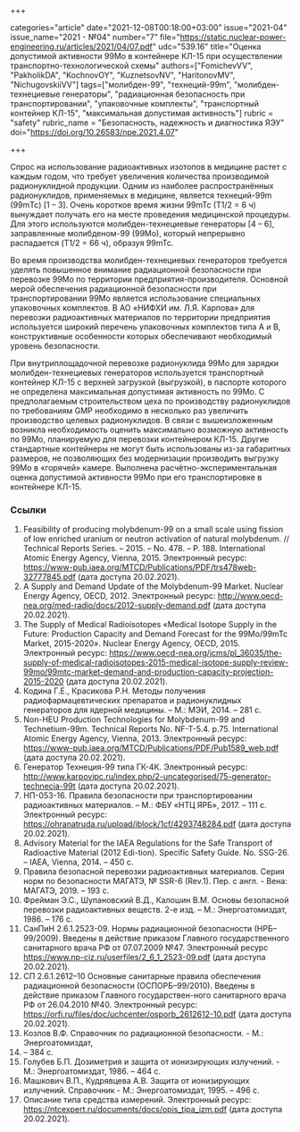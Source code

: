 +++

categories="article"
date="2021-12-08T00:18:00+03:00"
issue="2021-04"
issue_name="2021 - №04"
number="7"
file="https://static.nuclear-power-engineering.ru/articles/2021/04/07.pdf"
udc="539.16"
title="Оценка допустимой активности 99Mo в контейнере КЛ-15 при осуществлении транспортно-технологической схемы"
authors=["FomichevVV", "PakholikDA", "KochnovOY", "KuznetsovNV", "HaritonovMV", "NichugovskiiVV"]
tags=["молибден-99", "технеций-99m", "молибден-технециевые генераторы", "радиационная безопасность при транспортировании", "упаковочные комплекты", "транспортный контейнер КЛ-15", "максимальная допустимая активность"]
rubric = "safety"
rubric_name = "Безопасность, надежность и диагностика ЯЭУ"
doi="https://doi.org/10.26583/npe.2021.4.07"

+++

Спрос на использование радиоактивных изотопов в медицине растет с каждым годом, что требует увеличения количества производимой радионуклидной продукции. Одним из наиболее распространённых радионуклидов, применяемых в медицине, является технеций-99m (99mТс) [1 – 3]. Очень короткое время жизни 99mTc (T1/2 = 6 ч) вынуждает получать его на месте проведения медицинской процедуры. Для этого используются молибден-технециевые генераторы [4 – 6], заправленные молибденом-99 (99Мо), который непрерывно распадается (T1/2 = 66 ч), образуя 99mTc.

Во время производства молибден-технециевых генераторов требуется уделять повышенное внимание радиационной безопасности при перевозке 99Мо по территории предприятия-производителя. Основной мерой обеспечения радиационной безопасности при транспортировании 99Мо является использование специальных упаковочных комплектов. В АО «НИФХИ им. Л.Я. Карпова» для перевозки радиоактивных материалов по территории предприятия используется широкий перечень упаковочных комплектов типа А и В, конструктивные особенности которых обеспечивают необходимый уровень безопасности.

При внутриплощадочной перевозке радионуклида 99Мо для зарядки молибден-технециевых генераторов используется транспортный контейнер КЛ-15 с верхней загрузкой (выгрузкой), в паспорте которого не определена максимальная допустимая активность по 99Мо. С предполагаемым строительством цеха по производству радионуклидов по требованиям GMP необходимо в несколько раз увеличить производство целевых радионуклидов. В связи с вышеизложенным возникла необходимость оценить максимально возможную активность по 99Мо, планируемую для перевозки контейнером КЛ-15. Другие стандартные контейнеры не могут быть использованы из-за габаритных размеров, не позволяющих без модернизации производить выгрузку 99Мо в «горячей» камере. Выполнена расчётно-экспериментальная оценка допустимой активности 99Мо при его транспортировке в контейнере КЛ-15.

### Ссылки

1. Feasibility of producing molybdenum-99 on a small scale using fission of low enriched uranium or neutron activation of natural molybdenum. // Technical Reports Series. – 2015. – No. 478. – P. 188. International Atomic Energy Agency, Vienna, 2015. Электронный ресурс: https://www-pub.iaea.org/MTCD/Publications/PDF/trs478web-32777845.pdf (дата доступа 20.02.2021).
2. A Supply and Demand Update of the Molybdenum-99 Market. Nuclear Energy Agency, OECD, 2012. Электронный ресурс: http://www.oecd-nea.org/med-radio/docs/2012-supply-demand.pdf (дата доступа 20.02.2021).
3. The Supply of Medical Radioisotopes «Medical Isotope Supply in the Future: Production Capacity and Demand Forecast for the 99Mo/99mTc Market, 2015-2020». Nuclear Energy Agency, OECD, 2015. Электронный ресурс: https://www.oecd-nea.org/jcms/pl_36035/the-supply-of-medical-radioisotopes-2015-medical-isotope-supply-review-99mo/99mtc-market-demand-and-production-capacity-projection-2015-2020 (дата доступа 20.02.2021).
4. Кодина Г.Е., Красикова Р.Н. Методы получения радиофармацевтических препаратов и радионуклидных генераторов для ядерной медицины. – М.: МЭИ, 2014. – 281 с.
5. Non-HEU Production Technologies for Molybdenum-99 and Technetium-99m. Technical Reports No. NF-T-5.4. р.75. International Atomic Energy Agency, Vienna, 2013. Электронный ресурс: https://www-pub.iaea.org/MTCD/Publications/PDF/Pub1589_web.pdf (дата доступа 20.02.2021).
6. Генератор Технеция-99 типа ГК-4К. Электронный ресурс: http://www.karpovipc.ru/index.php/2-uncategorised/75-generator-technecia-99t (дата доступа 20.02.2021).
7. НП-053-16. Правила безопасности при транспортировании радиоактивных материалов. – М.: ФБУ «НТЦ ЯРБ», 2017. – 111 с. Электронный ресурс: https://ohranatruda.ru/upload/iblock/1cf/4293748284.pdf (дата доступа 20.02.2021).
8. Advisory Material for the IAEA Regulations for the Safe Transport of Radioactive Material (2012 Edi-tion). Specific Safety Guide. No. SSG-26. – IAEA, Vienna, 2014. – 450 с.
9. Правила безопасной перевозки радиоактивных материалов. Серия норм по безопасности МАГАТЭ, № SSR-6 (Rev.1). Пер. с англ. - Вена: МАГАТЭ, 2019. – 193 с.
10. Фрейман Э.С., Шупановский В.Д., Калошин В.М. Основы безопасной перевозки радиоактивных веществ. 2-е изд. – М.: Энергоатомиздат, 1986. – 176 с.
11. СанПиН 2.6.1.2523-09. Нормы радиационной безопасности (НРБ–99/2009). Введены в действие приказом Главного государственного санитарного врача РФ от 07.07.2009 №47. Электронный ресурс https://www.np-ciz.ru/userfiles/2_6_1_2523-09.pdf (дата доступа 20.02.2021).
12. СП 2.6.1.2612–10 Основные санитарные правила обеспечения радиационной безопасности (ОСПОРБ–99/2010). Введены в действие приказом Главного государствен-ного санитарного врача РФ от 26.04.2010 №40. Электронный ресурс: https://orfi.ru/files/doc/uchcenter/osporb_2612612-10.pdf (дата доступа 20.02.2021).
13. Козлов В.Ф. Справочник по радиационной безопасности. - М.: Энергоатомиздат,
1977. – 384 c.
14. Голубев Б.П. Дозиметрия и защита от ионизирующих излучений. - М.: Энергоатомиздат, 1986. – 464 с.
15. Машкович В.П., Кудрявцева А.В. Защита от ионизирующих излучений. Справочник - М.: Энергоатомиздат, 1995. – 496 c.
16. Описание типа средства измерений. Электронный ресурс: https://ntcexpert.ru/documents/docs/opis_tipa_izm.pdf (дата доступа 20.02.2021).